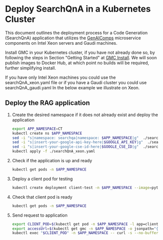 # Deploy SearchQnA in a Kubernetes Cluster

This document outlines the deployment process for a Code Generation (SearchQnA) application that utilizes the [GenAIComps](https://github.com/opea-project/GenAIComps.git) microservice components on Intel Xeon servers and Gaudi machines.

Install GMC in your Kubernetes cluster, if you have not already done so, by following the steps in Section "Getting Started" at [GMC Install](https://github.com/opea-project/GenAIInfra/tree/main/microservices-connector/README.md). We will soon publish images to Docker Hub, at which point no builds will be required, further simplifying install.

If you have only Intel Xeon machines you could use the searchQnA_xeon.yaml file or if you have a Gaudi cluster you could use searchQnA_gaudi.yaml
In the below example we illustrate on Xeon.

## Deploy the RAG application

1. Create the desired namespace if it does not already exist and deploy the application
   ```bash
   export APP_NAMESPACE=CT
   kubectl create ns $APP_NAMESPACE
   sed -i "s|namespace: searchqa|namespace: $APP_NAMESPACE|g"  ./searchQnA_xeon.yaml
   sed -i "s|insert-your-google-api-key-here|$GOOGLE_API_KEY|g"  ./searchQnA_xeon.yaml
   sed -i "s|insert-your-google-cse-id-here|$GOOGLE_CSE_ID|g"  ./searchQnA_xeon.yaml
   kubectl apply -f ./searchQnA_xeon.yaml
   ```

2. Check if the application is up and ready
   ```bash
   kubectl get pods -n $APP_NAMESPACE
   ```

3. Deploy a client pod for testing
   ```bash
   kubectl create deployment client-test -n $APP_NAMESPACE --image=python:3.8.13 -- sleep infinity
   ```

4. Check that client pod is ready
   ```bash
   kubectl get pods -n $APP_NAMESPACE
   ```

5. Send request to application
   ```bash
   export CLIENT_POD=$(kubectl get pod -n $APP_NAMESPACE -l app=client-test -o jsonpath={.items..metadata.name})
   export accessUrl=$(kubectl get gmc -n $APP_NAMESPACE -o jsonpath="{.items[?(@.metadata.name=='searchqa')].status.accessUrl}")
   kubectl exec "$CLIENT_POD" -n $APP_NAMESPACE -- curl -s --no-buffer $accessUrl -X POST -d '{"text":"What is the latest news? Give me also the source link."}' -H 'Content-Type: application/json' > $LOG_PATH/gmc_searchqa.log
   ```
